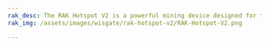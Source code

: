 ```yaml
---
rak_desc: The RAK Hotspot V2 is a powerful mining device designed for the cryptocurrency, Helium (HNT). It boasts easy setup within minutes using just a smartphone. With low power consumption, it offers energy efficiency. Additionally, its LongFi™ technology optimizes range and battery life for enhanced performance.
rak_img: /assets/images/wisgate/rak-hotspot-v2/RAK-Hotspot-V2.png

---
```


<rk-redirect to="/Product-Categories/WisGate/RAK-Hotspot-v2/Overview/" />
